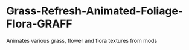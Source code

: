 # Grass-Refresh-Animated-Foliage-Flora-GRAFF
 Animates various grass, flower and flora textures from mods
